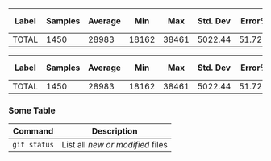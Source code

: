 


| Label  | Samples | Average | Min | Max | Std. Dev | Error% | [Throughput](https://dzone.com/articles/jmeter-throughput-example-1) | Received KB/sec | Sent KB/sec | Avg. Bytes |
| ------------- | ------------- | ------------- | ------------- | ------------- | ------------- | ------------- | ------------- |------------- |------------- |------------- |
| TOTAL | 1450 | 28983 | 18162 | 38461 | 5022.44 | 51.72% | 37.2/sec | 4477.46 | 39.98 | 123309.1 |


| Label  | Samples | Average | Min | Max | Std. Dev | Error% | [Throughput](https://dzone.com/articles/jmeter-throughput-example-1) | Received KB/sec | Sent KB/sec | Avg. Bytes |
| ------------- | ------------- |  ------------- |  ------------- |  ------------- | ------------- | ------------- | ------------- |  ------------- | ------------- | ------------- |
| TOTAL | 1450 |  28983 | 18162 | 38461 | 5022.44 | 51.72% |37.2/sec | 4477.46 | 39.98 | 123309.1 |


### Some Table

| Command | Description |
| --- | --- |
| `git status` | List all *new or modified* files |

